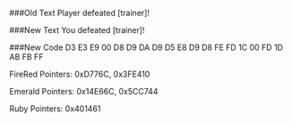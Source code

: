 ###Old Text
Player defeated 
[trainer]!

###New Text
You defeated 
[trainer]!

###New Code
D3 E3 E9 00 D8 D9 DA D9 D5 E8 D9 D8 FE FD 1C 00 FD 1D AB FB FF

FireRed Pointers: 0xD776C, 0x3FE410

Emerald Pointers: 0x14E66C, 0x5CC744

Ruby Pointers: 0x401461